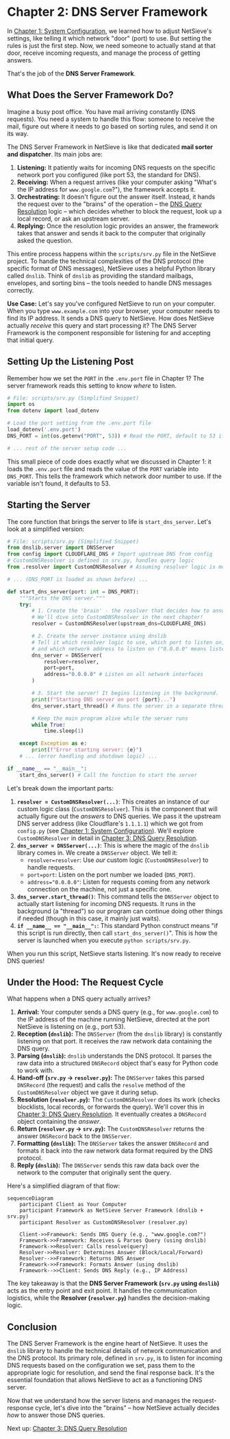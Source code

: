 # Chapter 2: DNS Server Framework

In [Chapter 1: System Configuration](01_system_configuration.md), we learned how to adjust NetSieve's settings, like telling it which network "door" (port) to use. But setting the rules is just the first step. Now, we need someone to actually stand at that door, receive incoming requests, and manage the process of getting answers.

That's the job of the **DNS Server Framework**.

## What Does the Server Framework Do?

Imagine a busy post office. You have mail arriving constantly (DNS requests). You need a system to handle this flow: someone to receive the mail, figure out where it needs to go based on sorting rules, and send it on its way.

The DNS Server Framework in NetSieve is like that dedicated **mail sorter and dispatcher**. Its main jobs are:

1.  **Listening:** It patiently waits for incoming DNS requests on the specific network port you configured (like port 53, the standard for DNS).
2.  **Receiving:** When a request arrives (like your computer asking "What's the IP address for `www.google.com`?"), the framework accepts it.
3.  **Orchestrating:** It doesn't figure out the answer itself. Instead, it hands the request over to the "brains" of the operation – the [DNS Query Resolution](03_dns_query_resolution.md) logic – which decides whether to block the request, look up a local record, or ask an upstream server.
4.  **Replying:** Once the resolution logic provides an answer, the framework takes that answer and sends it back to the computer that originally asked the question.

This entire process happens within the `scripts/srv.py` file in the NetSieve project. To handle the technical complexities of the DNS protocol (the specific format of DNS messages), NetSieve uses a helpful Python library called `dnslib`. Think of `dnslib` as providing the standard mailbags, envelopes, and sorting bins – the tools needed to handle DNS messages correctly.

**Use Case:** Let's say you've configured NetSieve to run on your computer. When you type `www.example.com` into your browser, your computer needs to find its IP address. It sends a DNS query to NetSieve. How does NetSieve actually *receive* this query and start processing it? The DNS Server Framework is the component responsible for listening for and accepting that initial query.

## Setting Up the Listening Post

Remember how we set the `PORT` in the `.env.port` file in Chapter 1? The server framework reads this setting to know *where* to listen.

```python
# File: scripts/srv.py (Simplified Snippet)
import os
from dotenv import load_dotenv

# Load the port setting from the .env.port file
load_dotenv('.env.port')
DNS_PORT = int(os.getenv("PORT", 53)) # Read the PORT, default to 53 if not set

# ... rest of the server setup code ...
```

This small piece of code does exactly what we discussed in Chapter 1: it loads the `.env.port` file and reads the value of the `PORT` variable into `DNS_PORT`. This tells the framework which network door number to use. If the variable isn't found, it defaults to 53.

## Starting the Server

The core function that brings the server to life is `start_dns_server`. Let's look at a simplified version:

```python
# File: scripts/srv.py (Simplified Snippet)
from dnslib.server import DNSServer
from config import CLOUDFLARE_DNS # Import upstream DNS from config
# CustomDNSResolver is defined in srv.py, handles query logic
from .resolver import CustomDNSResolver # Assuming resolver logic is moved

# ... (DNS_PORT is loaded as shown before) ...

def start_dns_server(port: int = DNS_PORT):
    """Starts the DNS server."""
    try:
        # 1. Create the 'brain' - the resolver that decides how to answer
        # We'll dive into CustomDNSResolver in the next chapter!
        resolver = CustomDNSResolver(upstream_dns=CLOUDFLARE_DNS)

        # 2. Create the server instance using dnslib
        # Tell it which resolver logic to use, which port to listen on,
        # and which network address to listen on ("0.0.0.0" means listen on all available networks)
        dns_server = DNSServer(
            resolver=resolver,
            port=port,
            address="0.0.0.0" # Listen on all network interfaces
        )

        # 3. Start the server! It begins listening in the background.
        print(f"Starting DNS server on port {port}...")
        dns_server.start_thread() # Runs the server in a separate thread

        # Keep the main program alive while the server runs
        while True:
            time.sleep(1)

    except Exception as e:
        print(f"Error starting server: {e}")
    # ... (error handling and shutdown logic) ...

if __name__ == "__main__":
    start_dns_server() # Call the function to start the server
```

Let's break down the important parts:

1.  **`resolver = CustomDNSResolver(...)`**: This creates an instance of our custom logic class (`CustomDNSResolver`). This is the component that will actually figure out the *answers* to DNS queries. We pass it the upstream DNS server address (like Cloudflare's `1.1.1.1`) which we got from `config.py` (see [Chapter 1: System Configuration](01_system_configuration.md)). We'll explore `CustomDNSResolver` in detail in [Chapter 3: DNS Query Resolution](03_dns_query_resolution.md).
2.  **`dns_server = DNSServer(...)`**: This is where the magic of the `dnslib` library comes in. We create a `DNSServer` object. We tell it:
    *   `resolver=resolver`: Use *our* custom logic (`CustomDNSResolver`) to handle requests.
    *   `port=port`: Listen on the port number we loaded (`DNS_PORT`).
    *   `address="0.0.0.0"`: Listen for requests coming from any network connection on the machine, not just a specific one.
3.  **`dns_server.start_thread()`**: This command tells the `DNSServer` object to actually start listening for incoming DNS requests. It runs in the background (a "thread") so our program can continue doing other things if needed (though in this case, it mainly just waits).
4.  **`if __name__ == "__main__":`**: This standard Python construct means "if this script is run directly, then call `start_dns_server()`". This is how the server is launched when you execute `python scripts/srv.py`.

When you run this script, NetSieve starts listening. It's now ready to receive DNS queries!

## Under the Hood: The Request Cycle

What happens when a DNS query actually arrives?

1.  **Arrival:** Your computer sends a DNS query (e.g., for `www.google.com`) to the IP address of the machine running NetSieve, directed at the port NetSieve is listening on (e.g., port 53).
2.  **Reception (`dnslib`):** The `DNSServer` (from the `dnslib` library) is constantly listening on that port. It receives the raw network data containing the DNS query.
3.  **Parsing (`dnslib`):** `dnslib` understands the DNS protocol. It parses the raw data into a structured `DNSRecord` object that's easy for Python code to work with.
4.  **Hand-off (`srv.py` -> `resolver.py`):** The `DNSServer` takes this parsed `DNSRecord` (the request) and calls the `resolve` method of the `CustomDNSResolver` object we gave it during setup.
5.  **Resolution (`resolver.py`):** The `CustomDNSResolver` does its work (checks blocklists, local records, or forwards the query). We'll cover this in [Chapter 3: DNS Query Resolution](03_dns_query_resolution.md). It eventually creates a `DNSRecord` object containing the *answer*.
6.  **Return (`resolver.py` -> `srv.py`):** The `CustomDNSResolver` returns the answer `DNSRecord` back to the `DNSServer`.
7.  **Formatting (`dnslib`):** The `DNSServer` takes the answer `DNSRecord` and formats it back into the raw network data format required by the DNS protocol.
8.  **Reply (`dnslib`):** The `DNSServer` sends this raw data back over the network to the computer that originally sent the query.

Here's a simplified diagram of that flow:

```mermaid
sequenceDiagram
    participant Client as Your Computer
    participant Framework as NetSieve Server Framework (dnslib + srv.py)
    participant Resolver as CustomDNSResolver (resolver.py)

    Client->>Framework: Sends DNS Query (e.g., "www.google.com?")
    Framework->>Framework: Receives & Parses Query (using dnslib)
    Framework->>Resolver: Calls resolve(query)
    Resolver->>Resolver: Determines Answer (Block/Local/Forward)
    Resolver-->>Framework: Returns DNS Answer
    Framework->>Framework: Formats Answer (using dnslib)
    Framework-->>Client: Sends DNS Reply (e.g., IP Address)
```

The key takeaway is that the **DNS Server Framework (`srv.py` using `dnslib`)** acts as the entry point and exit point. It handles the communication logistics, while the **Resolver (`resolver.py`)** handles the decision-making logic.

## Conclusion

The DNS Server Framework is the engine heart of NetSieve. It uses the `dnslib` library to handle the technical details of network communication and the DNS protocol. Its primary role, defined in `srv.py`, is to listen for incoming DNS requests based on the configuration we set, pass them to the appropriate logic for resolution, and send the final response back. It's the essential foundation that allows NetSieve to act as a functioning DNS server.

Now that we understand how the server listens and manages the request-response cycle, let's dive into the "brains" – how NetSieve actually decides *how* to answer those DNS queries.

Next up: [Chapter 3: DNS Query Resolution](03_dns_query_resolution.md)
